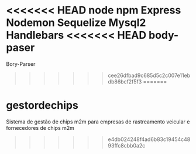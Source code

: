 <<<<<<< HEAD
node
npm
Express 
Nodemon
Sequelize
Mysql2
Handlebars
<<<<<<< HEAD
body-paser
=======
Bory-Parser
>>>>>>> cee26dfbad9c685d5c2c007e11ebdb86bcf2f5f3
=======
# gestordechips
Sistema de gestão de chips m2m para empresas de rastreamento veicular e fornecedores de chips m2m
>>>>>>> e4db024248f4ad6b83c19454c4893ffc8cbb0a2c
